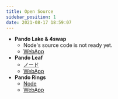 ```yaml
---
title: Open Source
sidebar_position: 1
date: 2021-08-17 18:59:07
---
```


- **Pando Lake & 4swap**
  - Node's source code is not ready yet.
  - [WebApp](https://github.com/fox-one/4swap-web)
- **Pando Leaf**
  - [ノード](https://github.com/fox-one/pando)
  - [WebApp](https://github.com/fox-one/pando-leaf-web)
- **Pando Rings**
  - [Node](https://github.com/fox-one/compound)
  - [WebApp](https://github.com/fox-one/pando-rings-web)
